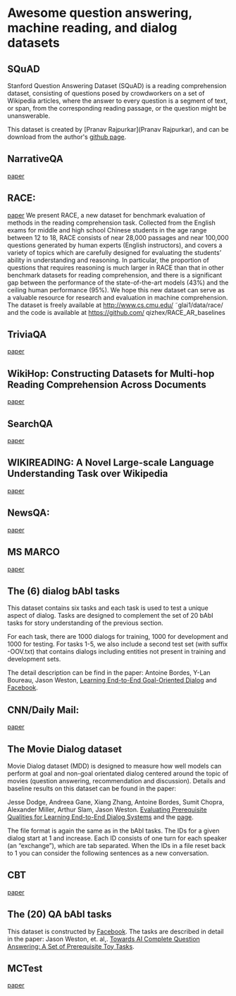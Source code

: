 # Awesome question answering, machine reading, and dialog datasets


## SQuAD 
Stanford Question Answering Dataset (SQuAD) is a reading comprehension dataset, consisting of questions posed by crowdworkers on a set of Wikipedia articles, where the answer to every question is a segment of text, or span, from the corresponding reading passage, or the question might be unanswerable.

This dataset is created by [Pranav Rajpurkar](Pranav Rajpurkar), and can be download from the author's [github page](https://rajpurkar.github.io/SQuAD-explorer/).


## NarrativeQA
[paper](https://arxiv.org/pdf/1712.07040.pdf)


## RACE: 
[paper](http://aclweb.org/anthology/D17-1082)
We present RACE, a new dataset for
benchmark evaluation of methods in the
reading comprehension task. Collected
from the English exams for middle and
high school Chinese students in the age
range between 12 to 18, RACE consists of near 28,000 passages and near
100,000 questions generated by human
experts (English instructors), and covers a variety of topics which are carefully designed for evaluating the students’
ability in understanding and reasoning.
In particular, the proportion of questions
that requires reasoning is much larger
in RACE than that in other benchmark
datasets for reading comprehension, and
there is a significant gap between the
performance of the state-of-the-art models (43%) and the ceiling human performance (95%). We hope this new dataset
can serve as a valuable resource for research and evaluation in machine comprehension. The dataset is freely available at http://www.cs.cmu.edu/
˜glai1/data/race/ and the code is
available at https://github.com/
qizhex/RACE_AR_baselines


## TriviaQA
[paper](http://www.aclweb.org/anthology/P17-1147)


## WikiHop: Constructing Datasets for Multi-hop Reading Comprehension Across Documents
[paper](https://arxiv.org/pdf/1710.06481.pdf)


## SearchQA
[paper](https://arxiv.org/pdf/1704.05179.pdf)


## WIKIREADING:  A Novel Large-scale Language Understanding Task over Wikipedia
[paper](http://www.aclweb.org/anthology/P16-1145)

## NewsQA:
[paper](https://arxiv.org/pdf/1611.09830.pdf)


## MS MARCO
[paper](https://arxiv.org/pdf/1611.09268.pdf)


## The (6) dialog bAbI tasks
This dataset contains six tasks and each task is used to test a unique aspect of dialog. Tasks are designed to complement the set of 20 bAbI tasks for story understanding of the previous section.

For each task, there are 1000 dialogs for training, 1000 for development and 1000 for testing. For tasks 1-5, we also include a second test set (with suffix -OOV.txt) that contains dialogs including entities not present in training and development sets.

The detail description can be find in the paper:
Antoine Bordes, Y-Lan Boureau, Jason Weston, [Learning End-to-End Goal-Oriented Dialog](https://arxiv.org/pdf/1605.07683.pdf) and [Facebook](https://research.fb.com/publications/learning-end-to-end-goal-oriented-dialog/).


## CNN/Daily Mail: 
[paper](https://arxiv.org/pdf/1506.03340.pdf)


## The Movie Dialog dataset
Movie Dialog dataset (MDD) is designed to measure how well models can perform at goal and non-goal orientated dialog centered around the topic of movies (question answering, recommendation and discussion). Details and baseline results on this dataset can be found in the paper:

Jesse Dodge, Andreea Gane, Xiang Zhang, Antoine Bordes, Sumit Chopra, Alexander Miller, Arthur Slam, Jason Weston. [Evaluating Prerequisite Qualities for Learning End-to-End Dialog Systems](http://arxiv.org/abs/1511.06931) and the [page](https://research.fb.com/publications/evaluating-prerequisite-qualities-for-learning-end-to-end-dialog-systems/).

The file format is again the same as in the bAbI tasks. The IDs for a given dialog start at 1 and increase. Each ID consists of one turn for each speaker (an “exchange”), which are tab separated. When the IDs in a file reset back to 1 you can consider the following sentences as a new conversation.


## CBT
[paper](https://arxiv.org/pdf/1511.02301.pdf)


## The (20) QA bAbI tasks
This dataset is constructed by [Facebook](https://research.fb.com/downloads/babi/). The tasks are described in detail in the paper:
Jason Weston, et. al,. [Towards AI Complete Question Answering: A Set of Prerequisite Toy Tasks](http://arxiv.org/abs/1502.05698).



## MCTest
[paper](http://aclweb.org/anthology/D/D13/D13-1020.pdf)
